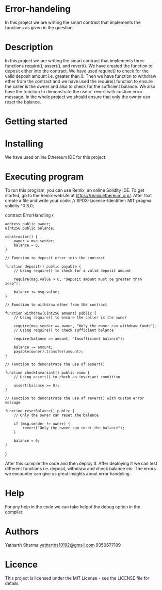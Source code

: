 # Error-handeling
In this project we are writing the smart contract that implements the functions as given in the question.
# Description
In this project we are writing the smart contract that implements three functions require(), assert(), and revert(). We have created the function to deposit  either into the contract. We have used require() to check for the valid deposit amount i.e. greater than 0. Then we have function to withdraw ether from the contract and we have used the require() function to ensure the caller is the owner and also to check for the sufficient balance. We also have the function to demonstrate the use of revert with custom error message. In the whole project we should ensure that only the owner can reset the balance.

# Getting started
# Installing
We have used online Ethereum IDE for this project.

# Executing program
To run this program, you can use Remix, an online Solidity IDE. To get started, go to the Remix website at https://remix.ethereum.org/. After that create a file and write your code.
// SPDX-License-Identifier: MIT
pragma solidity ^0.8.0;

contract ErrorHandling {
    
    address public owner;
    uint256 public balance;
    
    constructor() {
        owner = msg.sender;
        balance = 0;
    }
    
    // Function to deposit ether into the contract

    function deposit() public payable {
        // Using require() to check for a valid deposit amount

        require(msg.value > 0, "Deposit amount must be greater than zero");
        
        balance += msg.value;
    }
    
    // Function to withdraw ether from the contract

    function withdraw(uint256 amount) public {
        // Using require() to ensure the caller is the owner

        require(msg.sender == owner, "Only the owner can withdraw funds");
        // Using require() to check sufficient balance

        require(balance >= amount, "Insufficient balance");
        
        balance -= amount;
        payable(owner).transfer(amount);
    }
    
    // Function to demonstrate the use of assert()

    function checkInvariant() public view {
        // Using assert() to check an invariant condition

        assert(balance >= 0);
    }
    
    // Function to demonstrate the use of revert() with custom error message

    function resetBalance() public {
        // Only the owner can reset the balance
        
        if (msg.sender != owner) {
            revert("Only the owner can reset the balance");
        }
        
        balance = 0;
    }
}

After this compile the code and then deploy it. After deploying it we can test different functions i.e. deposit, withdraw and check balance etc. The errors we encounter can give us great insights about error handeling.

# Help
For any help in the code we can take helpof the debug option in the compiler.

# Authors
Yatharth Sharma
yatharths10192@gmail.com
9350677109

# Licence
This project is licensed under the MIT License - see the LICENSE file for details
